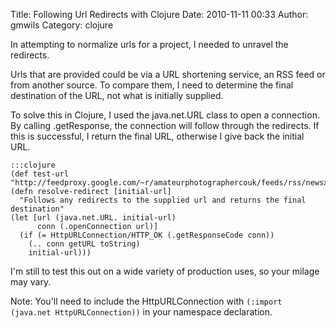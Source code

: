 Title: Following Url Redirects with Clojure
Date: 2010-11-11 00:33
Author: gmwils
Category: clojure

In attempting to normalize urls for a project, I needed to unravel the
redirects.

Urls that are provided could be via a URL shortening service, an RSS
feed or from another source. To compare them, I need to determine the
final destination of the URL, not what is initially supplied.

To solve this in Clojure, I used the java.net.URL class to open a
connection. By calling .getResponse, the connection will follow through
the redirects. If this is successful, I return the final URL, otherwise
I give back the initial URL.

    :::clojure
    (def test-url "http://feedproxy.google.com/~r/amateurphotographercouk/feeds/rss/newsxml/~3/ds1Q9VsOjhI/story01.htm")
    (defn resolve-redirect [initial-url]
      "Follows any redirects to the supplied url and returns the final destination"
    (let [url (java.net.URL. initial-url)
          conn (.openConnection url)]
      (if (= HttpURLConnection/HTTP_OK (.getResponseCode conn))
        (.. conn getURL toString)
        initial-url)))

I'm still to test this out on a wide variety of production uses, so your
milage may vary.

Note: You'll need to include the HttpURLConnection with
`(:import (java.net HttpURLConnection))` in your namespace declaration.

